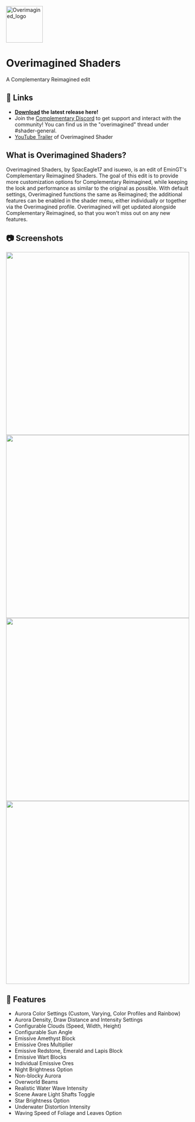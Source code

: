 <img src="https://user-images.githubusercontent.com/46494907/182962685-cb624c8b-782a-4d51-b9e5-090267ae6624.png" alt="Overimagined_logo" width="100" height="auto" />
  <h1>Overimagined Shaders</h1>
  A Complementary Reimagined edit 
  
## :link: Links
* **[Download](https://download-link-here.com) the latest release here!**
* Join the [Complementary Discord](https://discord.gg/A6faFYt) to get support and interact with the community! You can find us in the "overimagined" thread under #shader-general.
* [YouTube Trailer](https://www.youtube.com/watch?v=tJBoYaol3f4) of Overimagined Shader

## What is Overimagined Shaders?

Overimagined Shaders, by SpacEagle17 and isuewo, is an edit of EminGT's Complementary Reimagined Shaders. The goal of this edit is to provide more customization options for Complementary Reimagined, while keeping the look and performance as similar to the original as possible. With default settings, Overimagined functions the same as Reimagined; the additional features can be enabled in the shader menu, either individually or together via the Overimagined profile. Overimagined will get updated alongside Complementary Reimagined, so that you won't miss out on any new features.

## :camera: Screenshots
<img src="https://user-images.githubusercontent.com/46494907/182963116-0998fbc9-cd68-4912-9e41-31c3a1de7d3d.png" width="500" height="auto" />
<img src="https://user-images.githubusercontent.com/46494907/182963134-d613b400-69df-4e8b-94c1-908a49b8b9c5.png" width="500" height="auto" />
<img src="https://user-images.githubusercontent.com/46494907/182963710-179de3c1-7ef4-4eb6-a495-c7051bbdb38f.png" width="500" height="auto" />
<img src="https://user-images.githubusercontent.com/46494907/182964341-dc1dc1ae-cc6d-46bb-a274-54384d6668fc.png" width="500" height="auto" />

## :scroll: Features
* Aurora Color Settings (Custom, Varying, Color Profiles and Rainbow)
* Aurora Density, Draw Distance and Intensity Settings
* Configurable Clouds (Speed, Width, Height)
* Configurable Sun Angle
* Emissive Amethyst Block
* Emissive Ores Multiplier
* Emissive Redstone, Emerald and Lapis Block
* Emissive Wart Blocks
* Individual Emissive Ores
* Night Brightness Option
* Non-blocky Aurora
* Overworld Beams
* Realistic Water Wave Intensity
* Scene Aware Light Shafts Toggle
* Star Brightness Option
* Underwater Distortion Intensity
* Waving Speed of Foliage and Leaves Option

